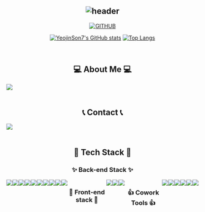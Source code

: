 <div align="center">
  
![header](https://capsule-render.vercel.app/api?type=waving&color=auto&height=200&section=header&text=Welcome%20My%20Github!&render&fontSize=45)
---
  
[![GITHUB](https://hits.seeyoufarm.com/api/count/incr/badge.svg?url=https%3A%2F%2Fgithub.com%2FYeojinSon7&count_bg=%23F29494&title_bg=%232F2E2E&icon=github.svg&icon_color=%23FFFFFF&title=GITHUB&edge_flat=false)](https://github.com/YeojinSon7)

[![YeojinSon7's GitHub stats](https://github-readme-stats.vercel.app/api?username=YeojinSon7&include_all_commits=true&theme=nord&hide_border=true&count_private=true)](https://github.com/YeojinSon7/github-readme-stats)
[![Top Langs](https://github-readme-stats.vercel.app/api/top-langs/?username=YeojinSon7)](https://github.com/YeojinSon7/github-readme-stats)
 
<br>

## 💻 About Me 💻
<div style="display:flex; flex-direction:row;">
    <a href="https://www.notion.so/83078b2f5f93468d802027d3f6bfd77f">
        <img src="https://img.shields.io/badge/Notion-9999FF?style=for-the-badge&logo=Notion&logoColor=white"> 
    </a>
  
</div><br> 

## 📞 Contact 📞
<div style="display:flex; flex-direction:row;">
    <a href="yeojinson777@gmail.com">
        <img src="https://img.shields.io/badge/Gmail-EA4335?style=for-the-badge&logo=Gmail&logoColor=white"> 
    </a>
</div><br>
    
## 🔨 Tech Stack 🔨
### ✨ Back-end Stack ✨
<div style="display:flex; flex-direction:row;">
    <img src="https://img.shields.io/badge/python-3776AB?style=for-the-badge&logo=python&logoColor=white">
    <img src="https://img.shields.io/badge/visual studio code-007ACC?style=for-the-badge&logo=visualstudiocode&logoColor=white">
    <img src="https://img.shields.io/badge/flask-000000?style=for-the-badge&logo=flask&logoColor=white">
    <img src="https://img.shields.io/badge/Amazon RDS-527FFF?style=for-the-badge&logo=amazon rds&logoColor=white">
    <img src="https://img.shields.io/badge/mysql-4479A1?style=for-the-badge&logo=mysql&logoColor=white">
    <br>
    <img src="https://img.shields.io/badge/serverless-FD5750?style=for-the-badge&logo=serverless&logoColor=white"> 
    <img src="https://img.shields.io/badge/aws lambda-FF9900?style=for-the-badge&logo=awslambda&logoColor=white">
    <img src="https://img.shields.io/badge/amazon iam-DD344C?style=for-the-badge&logo=amazoniam&logoColor=white">
    <img src="https://img.shields.io/badge/amazon s3-569A31?style=for-the-badge&logo=amazons3&logoColor=white">
    <img src="https://img.shields.io/badge/amazon cloudwatch-FF4F8B?style=for-the-badge&logo=amazoncloudwatch&logoColor=white"> 
    <!--<img src="https://img.shields.io/badge/Gradle-02303A?style=for-the-badge&logo=gradle&logoColor=white"> -->

### 🌟 Front-end stack 🌟  
  <img src="https://img.shields.io/badge/Java-007396?style=for-the-badge&logo=Java&logoColor=white">
  <img src="https://img.shields.io/badge/Andoid Studio-3DDC84?style=for-the-badge&logo=android studio&logoColor=white">
  <img src="https://img.shields.io/badge/Retrofit2-7AB642?style=for-the-badge&logo=Retrofit2&logoColor=white">

### 👍 Cowork Tools 👍
  <img src="https://img.shields.io/badge/github-181717?style=for-the-badge&logo=github&logoColor=white">
  <img src="https://img.shields.io/badge/slack-4A154B?style=for-the-badge&logo=slack&logoColor=white">
  <img src="https://img.shields.io/badge/figma-F24E1E?style=for-the-badge&logo=figma&logoColor=white">
  <img src="https://img.shields.io/badge/postman-FF6C37?style=for-the-badge&logo=postman&logoColor=white">
  <img src="https://img.shields.io/badge/gitbook-3884FF?style=for-the-badge&logo=gitbook&logoColor=white">
  <img src="https://img.shields.io/badge/erd cloud-000000?style=for-the-badge&logo=Java&logoColor=white">
    
</div><br>
</div>

